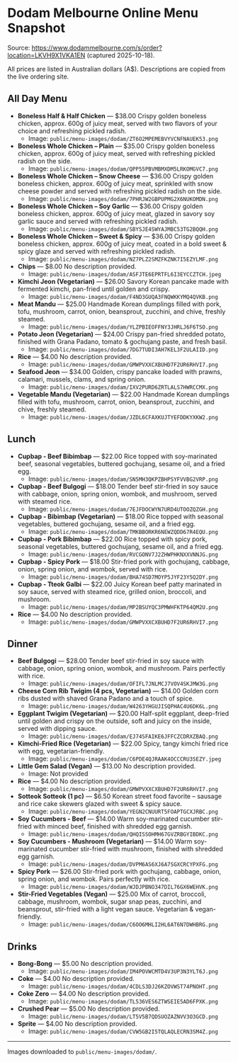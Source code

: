 # Dodam Melbourne Online Menu Snapshot

Source: https://www.dodammelbourne.com/s/order?location=LKVH9X1VKA1EN (captured 2025-10-18).

All prices are listed in Australian dollars (A$). Descriptions are copied from the live ordering site.

## All Day Menu

- **Boneless Half & Half Chicken** — $38.00
  Crispy golden boneless chicken, approx. 600g of juicy meat, served with two flavors of your choice and refreshing pickled radish.
  - Image: `public/menu-images/dodam/ZT6O2MPEMEBVYVCNFNAUEK53.png`
- **Boneless Whole Chicken – Plain** — $35.00
  Crispy golden boneless chicken, approx. 600g of juicy meat, served with refreshing pickled radish on the side.
  - Image: `public/menu-images/dodam/QPP55PBVMBMXDM5LRKOMGVC7.png`
- **Boneless Whole Chicken – Snow Cheese** — $36.00
  Crispy golden boneless chicken, approx. 600g of juicy meat, sprinkled with snow cheese powder and served with refreshing pickled radish on the side.
  - Image: `public/menu-images/dodam/7PHRJW2GBPUPMG2X6NUKOMDN.png`
- **Boneless Whole Chicken – Soy Garlic** — $36.00
  Crispy golden boneless chicken, approx. 600g of juicy meat, glazed in savory soy garlic sauce and served with refreshing pickled radish.
  - Image: `public/menu-images/dodam/SBYSJE4SWYAJMBC53TG2BQQH.png`
- **Boneless Whole Chicken – Sweet & Spicy** — $36.00
  Crispy golden boneless chicken, approx. 600g of juicy meat, coated in a bold sweet &amp; spicy glaze and served with refreshing pickled radish.
  - Image: `public/menu-images/dodam/NZ7PLZ2SMZFKZNK7I5EZYLMF.png`
- **Chips** — $8.00
  No description provided.
  - Image: `public/menu-images/dodam/ASFJTE6EPRTFL6I3EYCCZTCH.jpeg`
- **Kimchi Jeon (Vegetarian)** — $26.00
  Savory Korean pancake made with fermented kimchi, pan-fried until golden and crispy.
  - Image: `public/menu-images/dodam/F4ND3GUQA3FNQWKKYMQ4QVKB.png`
- **Meat Mandu** — $25.00
  Handmade Korean dumplings filled with pork, tofu, mushroom, carrot, onion, beansprout, zucchini, and chive, freshly steamed.
  - Image: `public/menu-images/dodam/YLZPBIEOFFNY3JHRLJ6F6TSO.png`
- **Potato Jeon (Vegetarian)** — $24.00
  Crispy pan-fried shredded potato, finished with Grana Padano, tomato &amp; gochujang paste, and fresh basil.
  - Image: `public/menu-images/dodam/7DG7TUDI3AH7KEL3F2ULAIID.png`
- **Rice** — $4.00
  No description provided.
  - Image: `public/menu-images/dodam/GMWPVXXCXBUHD7F2UR6RHVI7.png`
- **Seafood Jeon** — $34.00
  Golden, crispy pancake loaded with prawns, calamari, mussels, clams, and spring onion.
  - Image: `public/menu-images/dodam/IXV2PURD6ZRTLALS7HWRCCMX.png`
- **Vegetable Mandu (Vegetarian)** — $22.00
  Handmade Korean dumplings filled with tofu, mushroom, carrot, onion, beansprout, zucchini, and chive, freshly steamed.
  - Image: `public/menu-images/dodam/JZDL6CFAXKUJTYEFDDKYXKW2.png`

## Lunch

- **Cupbap - Beef Bibimbap** — $22.00
  Rice topped with soy-marinated beef, seasonal vegetables, buttered gochujang, sesame oil, and a fried egg.
  - Image: `public/menu-images/dodam/SN5MH3QKPZBHPSYFVVBG2VRP.png`
- **Cupbap - Beef Bulgogi** — $18.00
  Tender beef stir-fried in soy sauce with cabbage, onion, spring onion, wombok, and mushroom, served with steamed rice.
  - Image: `public/menu-images/dodam/7EJFDOCWYN7URD4UTOOZQZGH.png`
- **Cupbap - Bibimbap (Vegetarian)** — $18.00
  Rice topped with seasonal vegetables, buttered gochujang, sesame oil, and a fried egg.
  - Image: `public/menu-images/dodam/TMKBBORKR6NEWZQDD67R4EQU.png`
- **Cupbap - Pork Bibimbap** — $22.00
  Rice topped with spicy pork, seasonal vegetables, buttered gochujang, sesame oil, and a fried egg.
  - Image: `public/menu-images/dodam/RVCGONV7J2ZHWPHKNXXVNNJG.png`
- **Cupbap - Spicy Pork** — $18.00
  Stir-fried pork with gochujang, cabbage, onion, spring onion, and wombok, served with rice.
  - Image: `public/menu-images/dodam/BHA74SD7MOYP5JYF23Y5Q2DY.png`
- **Cupbap - Tteok Galbi** — $22.00
  Juicy Korean beef patty marinated in soy sauce, served with steamed rice, grilled onion, broccoli, and mushroom.
  - Image: `public/menu-images/dodam/MP2BSUYQC3PMWHFKTP64QM2U.png`
- **Rice** — $4.00
  No description provided.
  - Image: `public/menu-images/dodam/GMWPVXXCXBUHD7F2UR6RHVI7.png`

## Dinner

- **Beef Bulgogi** — $28.00
  Tender beef stir-fried in soy sauce with cabbage, onion, spring onion, wombok, and mushroom. Pairs perfectly with rice.
  - Image: `public/menu-images/dodam/OFIFL7JNLMCJ7VOV4SKJMW3G.png`
- **Cheese Corn Rib Twigim (4 pcs, Vegetarian)** — $14.00
  Golden corn ribs dusted with shaved Grana Padano and a touch of spice.
  - Image: `public/menu-images/dodam/W4263YHGUJISQPHAC4U6DK6L.png`
- **Eggplant Twigim (Vegetarian)** — $20.00
  Half-split eggplant, deep-fried until golden and crispy on the outside, soft and juicy on the inside, served with dipping sauce.
  - Image: `public/menu-images/dodam/EJ74SFAIKE6JFFCZCDRXZBAQ.png`
- **Kimchi-Fried Rice (Vegetarian)** — $22.00
  Spicy, tangy kimchi fried rice with egg, vegetarian-friendly.
  - Image: `public/menu-images/dodam/C6PDE4QJRAAK4OCCCRU3SEZY.jpeg`
- **Little Gem Salad (Vegan)** — $13.00
  No description provided.
  - Image: Not provided
- **Rice** — $4.00
  No description provided.
  - Image: `public/menu-images/dodam/GMWPVXXCXBUHD7F2UR6RHVI7.png`
- **Sotteok Sotteok (1 pc)** — $6.50
  Korean street food favorite – sausage and rice cake skewers glazed with sweet &amp; spicy sauce.
  - Image: `public/menu-images/dodam/YEGN2CNUURT5FOAPTGCXJRBC.png`
- **Soy Cucumbers - Beef** — $14.00
  Warm soy-marinated cucumber stir-fried with minced beef, finished with shredded egg garnish.
  - Image: `public/menu-images/dodam/QHQISSOHMH67GVZRBGYIBDKC.png`
- **Soy Cucumbers - Mushroom (Vegetarian)** — $14.00
  Warm soy-marinated cucumber stir-fried with mushroom, finished with shredded egg garnish.
  - Image: `public/menu-images/dodam/DVPM6AS6XJ6A7SGXCRCYPXFG.png`
- **Spicy Pork** — $26.00
  Stir-fried pork with gochujang, cabbage, onion, spring onion, and wombok. Pairs perfectly with rice.
  - Image: `public/menu-images/dodam/WJDJPBNO347DIL76GX6WEHVK.png`
- **Stir-Fried Vegetables (Vegan)** — $25.00
  Mix of carrot, broccoli, cabbage, mushroom, wombok, sugar snap peas, zucchini, and beansprout, stir-fried with a light vegan sauce. Vegetarian &amp; vegan-friendly.
  - Image: `public/menu-images/dodam/C6OO6MHLI2HL6AT6N7DWHBRG.png`

## Drinks

- **Bong-Bong** — $5.00
  No description provided.
  - Image: `public/menu-images/dodam/IM4POVWCMTD4V3UP3N3YLT6J.png`
- **Coke** — $4.00
  No description provided.
  - Image: `public/menu-images/dodam/4CDLS3DJ26KZOVWST74PNOHT.png`
- **Coke Zero** — $4.00
  No description provided.
  - Image: `public/menu-images/dodam/TL536VES6ZTWSEIE5AD6FPXK.png`
- **Crushed Pear** — $5.00
  No description provided.
  - Image: `public/menu-images/dodam/LT5V5B7QDSUOZAZNVV3O3GCD.png`
- **Sprite** — $4.00
  No description provided.
  - Image: `public/menu-images/dodam/CVW5GB2I5TQLAQLECRN3SM4Z.png`

---
Images downloaded to `public/menu-images/dodam/`.